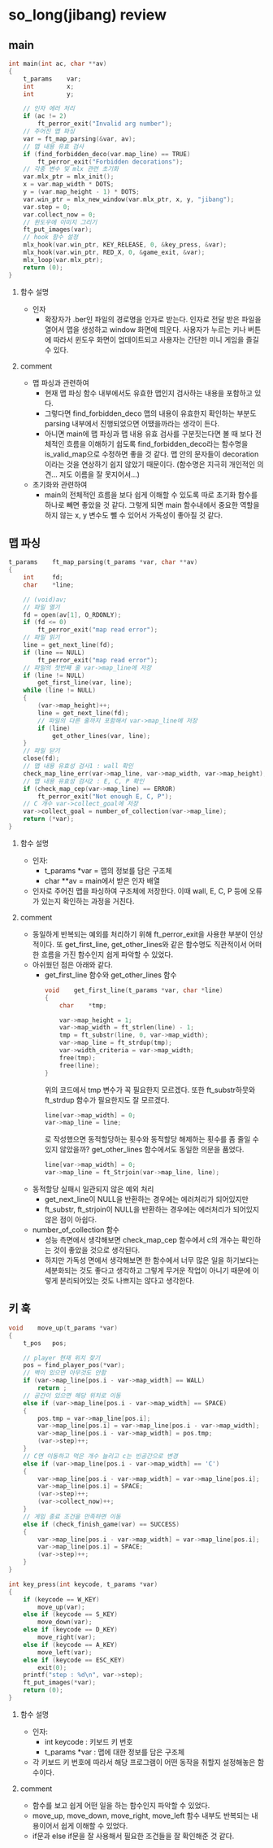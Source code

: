 # so_long(jibang) review

## main
```C
int	main(int ac, char **av)
{
	t_params	var;
	int			x;
	int			y;

	// 인자 에러 처리
	if (ac != 2)
		ft_perror_exit("Invalid arg number");
	// 주어진 맵 파싱
	var = ft_map_parsing(&var, av);
	// 맵 내용 유효 검사
	if (find_forbidden_deco(var.map_line) == TRUE)
		ft_perror_exit("Forbidden decorations");
	// 각종 변수 및 mlx 관련 초기화
	var.mlx_ptr = mlx_init();
	x = var.map_width * DOTS;
	y = (var.map_height - 1) * DOTS;
	var.win_ptr = mlx_new_window(var.mlx_ptr, x, y, "jibang");
	var.step = 0;
	var.collect_now = 0;
	// 윈도우에 이미지 그리기
	ft_put_images(var);
	// hook 함수 설정
	mlx_hook(var.win_ptr, KEY_RELEASE, 0, &key_press, &var);
	mlx_hook(var.win_ptr, RED_X, 0, &game_exit, &var);
	mlx_loop(var.mlx_ptr);
	return (0);
}
```
1. 함수 설명
	- 인자
    	- 확장자가 .ber인 파일의 경로명을 인자로 받는다.
	인자로 전달 받은 파일을 열어서 맵을 생성하고 window 화면에 띄운다.
	사용자가 누르는 키나 버튼에 따라서 윈도우 화면이 업데이트되고 사용자는 간단한 미니 게임을 즐길 수 있다.

2. comment
   - 맵 파싱과 관련하여
     - 현재 맵 파싱 함수 내부에서도 유효한 맵인지 검사하는 내용을 포함하고 있다.
     - 그렇다면 find_forbidden_deco 맵의 내용이 유효한지 확인하는 부분도 parsing 내부에서 진행되었으면 어땠을까라는 생각이 든다.
     - 아니면 main에 맵 파싱과 맵 내용 유효 검사를 구분짓는다면 볼 때 보다 전체적인 흐름을 이해하기 쉽도록 find_forbidden_deco라는 함수명을 is_valid_map으로 수정하면 좋을 것 같다. 맵 안의 문자들이 decoration이라는 것을 연상하기 쉽지 않았기 때문이다. (함수명은 지극히 개인적인 의견... 저도 이름을 잘 못지어서...)
   - 초기화와 관련하여
     - main의 전체적인 흐름을 보다 쉽게 이해할 수 있도록 따로 초기화 함수를 하나로 빼면 좋았을 것 같다. 그렇게 되면 main 함수내에서 중요한 역할을 하지 않는 x, y 변수도 뺄 수 있어서 가독성이 좋아질 것 같다.

## 맵 파싱
```c
t_params	ft_map_parsing(t_params *var, char **av)
{
	int		fd;
	char	*line;

	// (void)av;
	// 파일 열기
	fd = open(av[1], O_RDONLY);
	if (fd <= 0)
		ft_perror_exit("map read error");
	// 파일 읽기
	line = get_next_line(fd);
	if (line == NULL)
		ft_perror_exit("map read error");
	// 파일의 첫번째 줄 var->map_line에 저장
	if (line != NULL)
		get_first_line(var, line);
	while (line != NULL)
	{
		(var->map_height)++;
		line = get_next_line(fd);
		// 파일의 다른 줄까지 포함해서 var->map_line에 저장
		if (line)
			get_other_lines(var, line);
	}
	// 파일 닫기
	close(fd);
	// 맵 내용 유효성 검사1 : wall 확인
	check_map_line_err(var->map_line, var->map_width, var->map_height);
	// 맵 내용 유효성 검사2 : E, C, P 확인
	if (check_map_cep(var->map_line) == ERROR)
		ft_perror_exit("Not enough E, C, P");
	// C 개수 var->collect_goal에 저장
	var->collect_goal = number_of_collection(var->map_line);
	return (*var);
}
```

1. 함수 설명
	- 인자: 
    	- t_params *var = 맵의 정보를 담은 구조체
    	- char **av = main에서 받은 인자 배열
   - 인자로 주어진 맵을 파싱하여 구조체에 저장한다. 이때 wall, E, C, P 등에 오류가 있는지 확인하는 과정을 거친다.

2. comment
   - 동일하게 반복되는 예외를 처리하기 위해 ft_perror_exit을 사용한 부분이 인상적이다. 또 get_first_line, get_other_lines와 같은 함수명도 직관적이서 어떠한 흐름을 가진 함수인지 쉽게 파악할 수 있었다.
   - 아쉬웠던 점은 아래와 같다.
     - get_first_line 함수와 get_other_lines 함수
		```c
		void	get_first_line(t_params *var, char *line)
		{
			char	*tmp;

			var->map_height = 1;
			var->map_width = ft_strlen(line) - 1;
			tmp = ft_substr(line, 0, var->map_width);
			var->map_line = ft_strdup(tmp);
			var->width_criteria = var->map_width;
			free(tmp);
			free(line);
		}
		```
		위의 코드에서 tmp 변수가 꼭 필요한지 모르겠다.
		또한 ft_substr하뭇와 ft_strdup 함수가 필요한지도 잘 모르겠다.
		```c
		line[var->map_width] = 0;
		var->map_line = line;
		```
		로 작성했으면 동적할당하는 횟수와 동적할당 해제하는 횟수를 좀 줄일 수 있지 않았을까?
		get_other_lines 함수에서도 동일한 의문을 품었다.
		```c
		line[var->map_width] = 0;
		var->map_line = ft_Strjoin(var->map_line, line);
		```
	- 동적할당 실패시 일관되지 않은 예외 처리
    	- get_next_line이 NULL을 반환하는 경우에는 에러처리가 되어있지만
    	- ft_substr, ft_strjoin이 NULL을 반환하는 경우에는 에러처리가 되어있지 않은 점이 아쉽다.
	- number_of_collection 함수
    	- 성능 측면에서 생각해보면 check_map_cep 함수에서 c의 개수는 확인하는 것이 좋았을 것으로 생각된다.
    	-  하지만 가독성 면에서 생각해보면 한 함수에서 너무 많은 일을 하기보다는 세분화되는 것도 좋다고 생각하고 그렇게 무거운 작업이 아니기 때문에 이렇게 분리되어있는 것도 나쁘지는 않다고 생각한다.

## 키 훅

```c
void	move_up(t_params *var)
{
	t_pos	pos;

	// player 현재 위치 찾기
	pos = find_player_pos(*var);
	// 벽이 있으면 아무것도 안함
	if (var->map_line[pos.i - var->map_width] == WALL)
		return ;
	// 공간이 있으면 해당 위치로 이동
	else if (var->map_line[pos.i - var->map_width] == SPACE)
	{
		pos.tmp = var->map_line[pos.i];
		var->map_line[pos.i] = var->map_line[pos.i - var->map_width];
		var->map_line[pos.i - var->map_width] = pos.tmp;
		(var->step)++;
	}
	// C면 이동하고 먹은 개수 늘리고 c는 빈공간으로 변경
	else if (var->map_line[pos.i - var->map_width] == 'C')
	{
		var->map_line[pos.i - var->map_width] = var->map_line[pos.i];
		var->map_line[pos.i] = SPACE;
		(var->step)++;
		(var->collect_now)++;
	}
	// 게임 종료 조건을 만족하면 이동
	else if (check_finish_game(var) == SUCCESS)
	{
		var->map_line[pos.i - var->map_width] = var->map_line[pos.i];
		var->map_line[pos.i] = SPACE;
		(var->step)++;
	}
}

int	key_press(int keycode, t_params *var)
{
	if (keycode == W_KEY)
		move_up(var);
	else if (keycode == S_KEY)
		move_down(var);
	else if (keycode == D_KEY)
		move_right(var);
	else if (keycode == A_KEY)
		move_left(var);
	else if (keycode == ESC_KEY)
		exit(0);
	printf("step : %d\n", var->step);
	ft_put_images(*var);
	return (0);
}
```

1. 함수 설명
   - 인자:
     - int keycode : 키보드 키 번호
     - t_params *var : 맵에 대한 정보를 담은 구조체
   - 각 키보드 키 번호에 따라서 해당 프로그램이 어떤 동작을 취할지 설정해놓은 함수이다.
  
2. comment
	- 함수를 보고 쉽게 어떤 일을 하는 함수인지 파악할 수 있었다.
	- move_up, move_down, move_right, move_left 함수 내부도 반복되는 내용이어서 쉽게 이해할 수 있었다.
	- if문과 else if문을 잘 사용해서 필요한 조건들을 잘 확인해준 것 같다.
